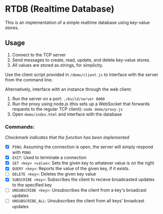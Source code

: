 # RTDB (Realtime Database)

This is an implementation of a simple realtime database using key-value stores.

## Usage

1. Connect to the TCP server
2. Send messages to create, read, update, and delete key-value stores.
3. All values are stored as strings, for simplicity.

Use the client script provided in `/demo/client.js` to interface with the server from the command line.

Alternatively, interface with an instance through the web client:

1. Run the server on a port: `./build/server 8080`
2. Run the proxy using node.js (this sets up a WebSocket that forwards requests to the regular TCP client): `node demo/proxy.js`
3. Open `demo/index.html` and interface with the database

### Commands:

*Checkmark indicates that the function has been implemented*

* [x] `PING`: Assuming the connection is open, the server will simply respond with `PONG`
* [x] `EXIT`: Used to terminate a connection
* [x] `SET <key> <value>`: Sets the given key to whatever value is on the right
* [x] `QUERY <key>`: Reports the value of the given key, if it exists.
* [ ] `DELETE <key>`: Deletes the given key value
* [x] `SUBSCRIBE <key>`: Subscribes the client to recieve broadcasted updates to the specified key
* [ ] `UNSUBSCRIBE <key>`: Unsubscribes the client from a key's broadcast updates
* [ ] `UNSUBSCRIBE_ALL`: Unsubscribes the client from all keys' broadcast updates